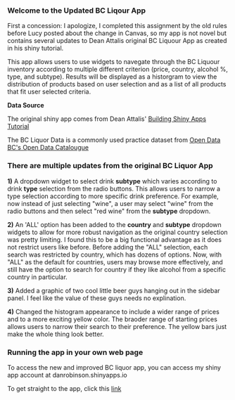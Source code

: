 ### Welcome to the Updated BC Liqour App
First a concession: I apologize, I completed this assignment by the old rules before Lucy posted about the change in Canvas, so my app is not novel but contains several updates to Dean Attalis original BC Liquour App as created in his shiny tutorial.

This app allows users to use widgets to navegate through the BC Liquour inventory according to multiple different criterion (price, country, alcohol %, type, and subtype). Results will be displayed as a historgram to view the distribution of products based on user selection and as a list of all products that fit user selected criteria. 

**Data Source**

The original shiny app comes from Dean Attalis' [Building Shiny Apps Tutorial](https://deanattali.com/blog/building-shiny-apps-tutorial/)

The BC Liquor Data is a commonly used practice dataset from [Open Data BC's Open Data Catalougue](https://catalogue.data.gov.bc.ca/dataset/bc-liquor-store-product-price-list-historical-prices)

### There are multiple updates from the original BC Liquor App

**1)** A dropdown widget to select drink **subtype** which varies according to drink **type** selection from the radio buttons. This allows users to narrow a type selection according to more specific drink preference. For example, now instead of just selecting "wine", a user may select "wine" from the radio buttons and then select "red wine" from the **subtype** dropdown.

**2)** An 'ALL' option has been added to the **country** and **subtype** dropdown widgets to allow for more robust navigation as the original country selection was pretty limiting. I found this to be a big functional advantage as it does not restrict users like before. Before adding the "ALL" selection, each search was restricted by country, which has dozens of options. Now, with "ALL" as the default for countries, users may browse more effectively, and still have the option to search for country if they like alcohol from a specific country in particular.

**3)** Added a graphic of two cool little beer guys hanging out in the sidebar panel. I feel like the value of these guys needs no explination. 

**4)** Changed the histogram appearance to include a wider range of prices and to a more exciting yellow color. The braoder range of starting prices allows users to narrow their search to their preference. The yellow bars just make the whole thing look better.

### Running the app in your own web page
To access the new and improved BC liquor app, you can access my shiny app account at danrobinson.shinyapps.io

To get straight to the app, click this [link](https://danrobinson.shinyapps.io/bcl_app/)
